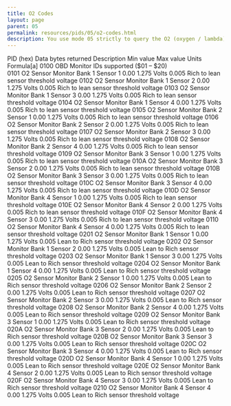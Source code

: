 ```yaml
---
title: O2 Codes
layout: page
parent: 05
permalink: resources/pids/05/o2-codes.html
description: You use mode 05 strictly to query the O2 (oxygen / lambda) sensors in your car. This is where you could notice emissions faults or problems with the O2 sensors.
---
```


PID
(hex)	Data bytes returned	Description	Min value	Max value	Units	Formula[a]
0100		OBD Monitor IDs supported ($01 – $20)				
0101		O2 Sensor Monitor Bank 1 Sensor 1	0.00	1.275	Volts	0.005 Rich to lean sensor threshold voltage
0102		O2 Sensor Monitor Bank 1 Sensor 2	0.00	1.275	Volts	0.005 Rich to lean sensor threshold voltage
0103		O2 Sensor Monitor Bank 1 Sensor 3	0.00	1.275	Volts	0.005 Rich to lean sensor threshold voltage
0104		O2 Sensor Monitor Bank 1 Sensor 4	0.00	1.275	Volts	0.005 Rich to lean sensor threshold voltage
0105		O2 Sensor Monitor Bank 2 Sensor 1	0.00	1.275	Volts	0.005 Rich to lean sensor threshold voltage
0106		O2 Sensor Monitor Bank 2 Sensor 2	0.00	1.275	Volts	0.005 Rich to lean sensor threshold voltage
0107		O2 Sensor Monitor Bank 2 Sensor 3	0.00	1.275	Volts	0.005 Rich to lean sensor threshold voltage
0108		O2 Sensor Monitor Bank 2 Sensor 4	0.00	1.275	Volts	0.005 Rich to lean sensor threshold voltage
0109		O2 Sensor Monitor Bank 3 Sensor 1	0.00	1.275	Volts	0.005 Rich to lean sensor threshold voltage
010A		O2 Sensor Monitor Bank 3 Sensor 2	0.00	1.275	Volts	0.005 Rich to lean sensor threshold voltage
010B		O2 Sensor Monitor Bank 3 Sensor 3	0.00	1.275	Volts	0.005 Rich to lean sensor threshold voltage
010C		O2 Sensor Monitor Bank 3 Sensor 4	0.00	1.275	Volts	0.005 Rich to lean sensor threshold voltage
010D		O2 Sensor Monitor Bank 4 Sensor 1	0.00	1.275	Volts	0.005 Rich to lean sensor threshold voltage
010E		O2 Sensor Monitor Bank 4 Sensor 2	0.00	1.275	Volts	0.005 Rich to lean sensor threshold voltage
010F		O2 Sensor Monitor Bank 4 Sensor 3	0.00	1.275	Volts	0.005 Rich to lean sensor threshold voltage
0110		O2 Sensor Monitor Bank 4 Sensor 4	0.00	1.275	Volts	0.005 Rich to lean sensor threshold voltage
0201		O2 Sensor Monitor Bank 1 Sensor 1	0.00	1.275	Volts	0.005 Lean to Rich sensor threshold voltage
0202		O2 Sensor Monitor Bank 1 Sensor 2	0.00	1.275	Volts	0.005 Lean to Rich sensor threshold voltage
0203		O2 Sensor Monitor Bank 1 Sensor 3	0.00	1.275	Volts	0.005 Lean to Rich sensor threshold voltage
0204		O2 Sensor Monitor Bank 1 Sensor 4	0.00	1.275	Volts	0.005 Lean to Rich sensor threshold voltage
0205		O2 Sensor Monitor Bank 2 Sensor 1	0.00	1.275	Volts	0.005 Lean to Rich sensor threshold voltage
0206		O2 Sensor Monitor Bank 2 Sensor 2	0.00	1.275	Volts	0.005 Lean to Rich sensor threshold voltage
0207		O2 Sensor Monitor Bank 2 Sensor 3	0.00	1.275	Volts	0.005 Lean to Rich sensor threshold voltage
0208		O2 Sensor Monitor Bank 2 Sensor 4	0.00	1.275	Volts	0.005 Lean to Rich sensor threshold voltage
0209		O2 Sensor Monitor Bank 3 Sensor 1	0.00	1.275	Volts	0.005 Lean to Rich sensor threshold voltage
020A		O2 Sensor Monitor Bank 3 Sensor 2	0.00	1.275	Volts	0.005 Lean to Rich sensor threshold voltage
020B		O2 Sensor Monitor Bank 3 Sensor 3	0.00	1.275	Volts	0.005 Lean to Rich sensor threshold voltage
020C		O2 Sensor Monitor Bank 3 Sensor 4	0.00	1.275	Volts	0.005 Lean to Rich sensor threshold voltage
020D		O2 Sensor Monitor Bank 4 Sensor 1	0.00	1.275	Volts	0.005 Lean to Rich sensor threshold voltage
020E		O2 Sensor Monitor Bank 4 Sensor 2	0.00	1.275	Volts	0.005 Lean to Rich sensor threshold voltage
020F		O2 Sensor Monitor Bank 4 Sensor 3	0.00	1.275	Volts	0.005 Lean to Rich sensor threshold voltage
0210		O2 Sensor Monitor Bank 4 Sensor 4	0.00	1.275	Volts	0.005 Lean to Rich sensor threshold voltage
